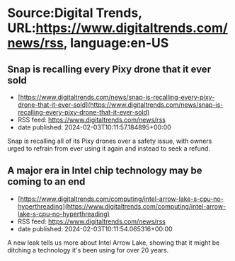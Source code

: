 # Source:Digital Trends, URL:https://www.digitaltrends.com/news/rss, language:en-US

## Snap is recalling every Pixy drone that it ever sold
 - [https://www.digitaltrends.com/news/snap-is-recalling-every-pixy-drone-that-it-ever-sold](https://www.digitaltrends.com/news/snap-is-recalling-every-pixy-drone-that-it-ever-sold)
 - RSS feed: https://www.digitaltrends.com/news/rss
 - date published: 2024-02-03T10:11:57.184895+00:00

Snap is recalling all of its Pixy drones over a safety issue, with owners urged to refrain from ever using it again and instead to seek a refund.

## A major era in Intel chip technology may be coming to an end
 - [https://www.digitaltrends.com/computing/intel-arrow-lake-s-cpu-no-hyperthreading](https://www.digitaltrends.com/computing/intel-arrow-lake-s-cpu-no-hyperthreading)
 - RSS feed: https://www.digitaltrends.com/news/rss
 - date published: 2024-02-03T10:11:54.065316+00:00

A new leak tells us more about Intel Arrow Lake, showing that it might be ditching a technology it's been using for over 20 years.

